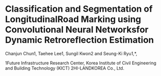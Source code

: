 # Classification and Segmentation of LongitudinalRoad Marking using Convolutional Neural Networksfor Dynamic Retroreflection Estimation

Chanjun Chun1, Taehee Lee1, Sungil Kwon2 and Seung-Ki Ryu1,*,

1Future Infrastructure Research Center, Korea Institute of Civil Engineering and Building Technology (KICT)
2HI-LANDKOREA Co., Ltd.
